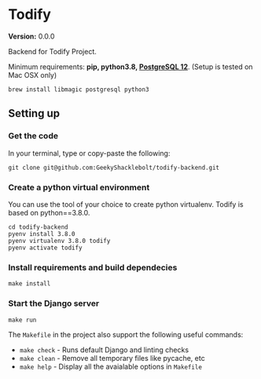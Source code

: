 Todify
==============================

__Version:__ 0.0.0

Backend for Todify Project.

Minimum requirements: **pip, python3.8, [PostgreSQL 12][install-postgres]**. 
(Setup is tested on Mac OSX only)

    brew install libmagic postgresql python3

[install-postgres]: http://www.gotealeaf.com/blog/how-to-install-postgresql-on-a-mac

## Setting up 

### Get the code

In your terminal, type or copy-paste the following:

    git clone git@github.com:GeekyShacklebolt/todify-backend.git

### Create a python virtual environment

You can use the tool of your choice to create python virtualenv. Todify is based on python==3.8.0.

    cd todify-backend
    pyenv install 3.8.0
    pyenv virtualenv 3.8.0 todify
    pyenv activate todify 

### Install requirements and build dependecies

    make install

### Start the Django server

    make run

The `Makefile` in the project also support the following useful commands:

- `make check` - Runs default Django and linting checks
- `make clean` - Remove all temporary files like pycache, etc
- `make help` - Display all the avaialable options in `Makefile`
